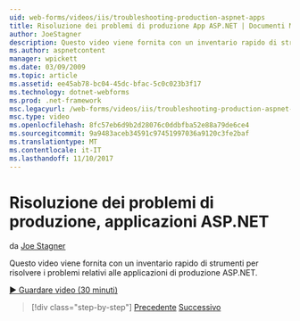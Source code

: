 ```yaml
---
uid: web-forms/videos/iis/troubleshooting-production-aspnet-apps
title: Risoluzione dei problemi di produzione App ASP.NET | Documenti Microsoft
author: JoeStagner
description: Questo video viene fornita con un inventario rapido di strumenti per risolvere i problemi relativi alle applicazioni di produzione ASP.NET.
ms.author: aspnetcontent
manager: wpickett
ms.date: 03/09/2009
ms.topic: article
ms.assetid: ee45ab78-bc04-45dc-bfac-5c0c023b3f17
ms.technology: dotnet-webforms
ms.prod: .net-framework
msc.legacyurl: /web-forms/videos/iis/troubleshooting-production-aspnet-apps
msc.type: video
ms.openlocfilehash: 8fc57eb6d9b2d28076c0ddbfba52e88a79de6ce4
ms.sourcegitcommit: 9a9483aceb34591c97451997036a9120c3fe2baf
ms.translationtype: MT
ms.contentlocale: it-IT
ms.lasthandoff: 11/10/2017
---
```

<a name="troubleshooting-production-aspnet-apps"></a>Risoluzione dei problemi di produzione, applicazioni ASP.NET
====================
da [Joe Stagner](https://github.com/JoeStagner)

Questo video viene fornita con un inventario rapido di strumenti per risolvere i problemi relativi alle applicazioni di produzione ASP.NET.

[&#9654; Guardare video (30 minuti)](https://channel9.msdn.com/Blogs/ASP-NET-Site-Videos/troubleshooting-production-aspnet-apps)

>[!div class="step-by-step"]
[Precedente](feature-specific-delegated-management.md)
[Successivo](creating-a-site-with-iis7-manager.md)
